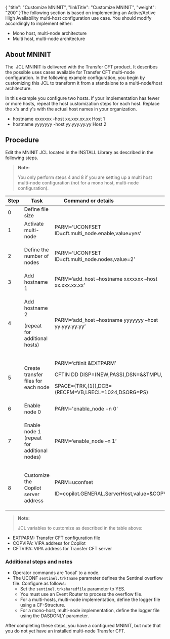 {
    "title": "Customize MNINIT",
    "linkTitle": "Customize MNINIT",
    "weight": "200"
}The following section is based on implementing an Active/Active High Availability multi-host configuration use case. You should modify accordingly to implement either:

-   Mono host, multi-node architecture
-   Multi host, multi-node architecture

## About MNINIT

The  JCL MNINIT is delivered with the Transfer CFT product. It describes the possible uses cases available for Transfer CFT multi-node configuration. In the following example configuration, you begin by customizing this JCL to transform it from a standalone to a multi-node/host architecture.

In this example you configure two hosts. If your implementation has fewer or more hosts, repeat the host customization steps for each host. Replace the x's and y's with the actual host names in your organization.

-   hostname xxxxxxx -host xx.xxx.xx.xx Host 1
-   hostname yyyyyyy -host yy.yyy.yy.yy Host 2

## Procedure

Edit the MNINIT JCL located in the INSTALL Library as described in the following steps.

> **Note:**
>
> You only perform steps 4 and 8 if you are setting up a multi host multi-node configuration (not for a mono host, multi-node configuration).

<table>
         
         
         
         
   
   <thead>
      <tr>
<th style="text-align: center;" class="HeadE-Column1-Header1" style="font-weight: bold; font-style: normal">Step         </th>
<th class="HeadE-Column1-Header1" style="font-weight: bold; font-style: normal">Task         </th>
<th style="text-align: center;" class="HeadD-Column1-Header1" style="font-weight: bold; font-style: normal">Command or details                                                </th>
      </tr>
   </thead>
   <tbody>
      <tr>
         <td>0         </td>
         <td>Define file size         </td>
         <td>          </td>
      </tr>
      <tr>
         <td>1         </td>
         <td>Activate multi-node         </td>
         <td>PARM=’UCONFSET ID=cft.multi_node.enable,value=yes’         </td>
      </tr>
      <tr>
         <td>2         </td>
         <td><p>Define the number of nodes</p>         </td>
         <td>PARM=’UCONFSET ID=cft.multi_node.nodes,value=2’         </td>
      </tr>
      <tr>
         <td>3         </td>
         <td>Add hostname 1         </td>
         <td>PARM=’add_host –hostname xxxxxxx –host xx.xxx.xx.xx’         </td>
      </tr>
      <tr>
         <td>4         </td>
         <td><p>Add hostname 2</p>
<p>(repeat for additional hosts)</p>         </td>
         <td>PARM=’add_host –hostname yyyyyyy –host yy.yyy.yy.yy’         </td>
      </tr>
      <tr>
         <td>5         </td>
         <td><p>Create transfer files for each node</p>         </td>
         <td><p>PARM=’cftinit &amp;EXTPARM’</p>
<p>CFTIN DD DISP=(NEW,PASS),DSN=&amp;&amp;TMPU,</p>
<p>SPACE=(TRK,(1)),DCB=(RECFM=VB,LRECL=1024,DSORG=PS)</p>         </td>
      </tr>
      <tr>
         <td>6         </td>
         <td>Enable node 0         </td>
         <td>PARM='enable_node -n 0'         </td>
      </tr>
      <tr>
         <td>7         </td>
         <td><p>Enable node 1 (repeat for additional nodes)</p>         </td>
         <td>PARM=’enable_node –n 1’         </td>
      </tr>
      <tr>
         <td>8         </td>
         <td><p>Customize the Copilot server address</p>         </td>
         <td><p>PARM=uconfset</p>
<p>ID=copilot.GENERAL.ServerHost,value=&amp;COPVIPA'</p>         </td>
      </tr>
   </tbody>
</table>

> **Note:**
>
> JCL variables to customize as described in the table above:

-   EXTPARM: Transfer CFT configuration file
-   COPVIPA: VIPA address for Copilot
-   CFTVIPA: VIPA address for Transfer CFT server

### Additional steps and notes

-   Operator commands are 'local' to a node.
-   The UCONF `sentinel.trktname` parameter defines the Sentinel overflow file. Configure as follows:
    -   Set the `sentinel.trksharedfile` parameter to YES.
    -   You must use an Event Router to process the overflow file.
    -   For a multi-hosts, multi-node implementation, define the logger file using a CF-Structure.
    -   For a mono-host, multi-node implementation, define the logger file using the DASDONLY parameter.

After completing these steps, you have a configured MNINIT, but note that you do not yet have an installed multi-node Transfer CFT.
